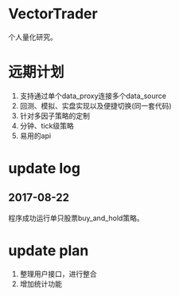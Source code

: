 # VectorTrader
个人量化研究。

# 远期计划
1. 支持通过单个data_proxy连接多个data_source
2. 回测、模拟、实盘实现以及便捷切换(同一套代码)
3. 针对多因子策略的定制
4. 分钟、tick级策略
5. 易用的api

# update log
## 2017-08-22
程序成功运行单只股票buy_and_hold策略。

# update plan
1. 整理用户接口，进行整合
2. 增加统计功能